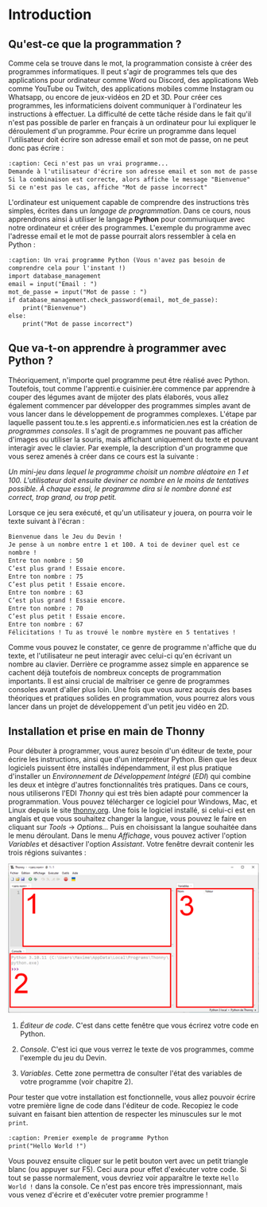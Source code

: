 # Introduction

## Qu'est-ce que la programmation ?

Comme cela se trouve dans le mot, la programmation consiste à créer des programmes informatiques. Il peut s'agir de programmes tels que des applications pour ordinateur comme Word ou Discord, des applications Web comme YouTube ou Twitch, des applications mobiles comme Instagram ou Whatsapp, ou encore de jeux-vidéos en 2D et 3D. Pour créer ces programmes, les informaticiens doivent communiquer à l'ordinateur les instructions à effectuer. La difficulté de cette tâche réside dans le fait qu'il n'est pas possible de parler en français à un ordinateur pour lui expliquer le déroulement d'un programme. Pour écrire un programme dans lequel l'utilisateur doit écrire son adresse email et son mot de passe, on ne peut donc pas écrire :

``` {code-block} text
:caption: Ceci n'est pas un vrai programme...
Demande à l'utilisateur d'écrire son adresse email et son mot de passe
Si la combinaison est correcte, alors affiche le message "Bienvenue"
Si ce n'est pas le cas, affiche "Mot de passe incorrect"
```

L'ordinateur est uniquement capable de comprendre des instructions très simples, écrites dans un *langage de programmation*. Dans ce cours, nous apprendrons ainsi à utiliser le langage **Python** pour communiuquer avec notre ordinateur et créer des programmes. L'exemple du programme avec l'adresse email et le mot de passe pourrait alors ressembler à cela en Python :

``` {code-block} python
:caption: Un vrai programme Python (Vous n'avez pas besoin de comprendre cela pour l'instant !)
import database_management
email = input("Email : ")
mot_de_passe = input("Mot de passe : ")
if database_management.check_password(email, mot_de_passe):
    print("Bienvenue")
else:
    print("Mot de passe incorrect")
```

## Que va-t-on apprendre à programmer avec Python ?

Théoriquement, n'importe quel programme peut être réalisé avec Python. Toutefois, tout comme l'apprenti.e cuisinier.ère commence par apprendre à couper des légumes avant de mijoter des plats élaborés, vous allez également commencer par développer des programmes simples avant de vous lancer dans le développement de programmes complexes. L'étape par laquelle passent tou.te.s les apprenti.e.s informaticien.nes est la création de *programmes consoles*. Il s'agit de programmes ne pouvant pas afficher d'images ou utiliser la souris, mais affichant uniquement du texte et pouvant interagir avec le clavier. Par exemple, la description d'un programme que vous serez amenés à créer dans ce cours est la suivante :

 *Un mini-jeu dans lequel le programme choisit un nombre aléatoire en 1 et 100. L'utilisateur doit ensuite deviner ce nombre en le moins de tentatives possible. À chaque essai, le programme dira si le nombre donné est correct, trop grand, ou trop petit.*
 
 Lorsque ce jeu sera exécuté, et qu'un utilisateur y jouera, on pourra voir le texte suivant à l'écran : 
 
```{code-block} text
Bienvenue dans le Jeu du Devin !
Je pense à un nombre entre 1 et 100. A toi de deviner quel est ce nombre !
Entre ton nombre : 50
C’est plus grand ! Essaie encore.
Entre ton nombre : 75
C’est plus petit ! Essaie encore.
Entre ton nombre : 63
C’est plus grand ! Essaie encore.
Entre ton nombre : 70
C’est plus petit ! Essaie encore.
Entre ton nombre : 67
Félicitations ! Tu as trouvé le nombre mystère en 5 tentatives !
```
 
Comme vous pouvez le constater, ce genre de programme n'affiche que du texte, et l'utilisateur ne peut interagir avec celui-ci qu'en écrivant un nombre au clavier. Derrière ce programme assez simple en apparence se cachent déjà toutefois de nombreux concepts de programmation importants. Il est ainsi crucial de maîtriser ce genre de programmes consoles avant d'aller plus loin. Une fois que vous aurez acquis des bases théoriques et pratiques solides en programmation, vous pourrez alors vous lancer dans un projet de développement d'un petit jeu vidéo en 2D.

## Installation et prise en main de Thonny

Pour débuter à programmer, vous aurez besoin d'un éditeur de texte, pour écrire les instructions, ainsi que d'un interpréteur Python. Bien que les deux logiciels puissent être installés indépendamment, il est plus pratique d'installer un *Environnement de Développement Intégré* (*EDI*) qui combine les deux et intègre d'autres fonctionnalités très pratiques. Dans ce cours, nous utiliserons l'EDI *Thonny* qui est très bien adapté pour commencer la programmation. Vous pouvez télécharger ce logiciel pour Windows, Mac, et Linux depuis le site [thonny.org](https://thonny.org). Une fois le logiciel installé, si celui-ci est en anglais et que vous souhaitez changer la langue, vous pouvez le faire en cliquant sur *Tools* $\rightarrow$ *Options\...* Puis en choisissant la langue souhaitée dans le menu déroulant. Dans le menu *Affichage*, vous pouvez activer l'option *Variables* et désactiver l'option *Assistant*. Votre fenêtre devrait contenir les trois régions suivantes :


![image](images/thonny.png)


1.  *Éditeur de code*. C'est dans cette fenêtre que vous écrirez votre code en Python.

2.  *Console*. C'est ici que vous verrez le texte de vos programmes, comme l'exemple du jeu du Devin.

3.  *Variables*. Cette zone permettra de consulter l'état des variables de votre programme (voir chapitre 2).

Pour tester que votre installation est fonctionnelle, vous allez pouvoir écrire votre première ligne de code dans l'éditeur de code. Recopiez le code suivant en faisant bien attention de respecter les minuscules sur le mot `print`.

``` {code-block} python
:caption: Premier exemple de programme Python
print("Hello World !")
```

Vous pouvez ensuite cliquer sur le petit bouton vert avec un petit triangle blanc (ou appuyer sur F5). Ceci aura pour effet d'exécuter votre code. Si tout se passe normalement, vous devriez voir apparaître le texte `Hello World !` dans la console. Ce n'est pas encore très impressionnant, mais vous venez d'écrire et d'exécuter votre premier programme !
